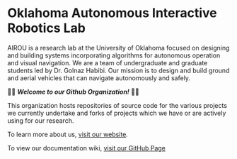 # Oklahoma Autonomous Interactive Robotics Lab

AIROU is a research lab at the University of Oklahoma focused on designing and building systems incorporating algorithms for autonomous operation and visual navigation. We are a team of undergraduate and graduate students led by Dr. Golnaz Habibi. Our mission is to design and build ground and aerial vehicles that can navigate autonomously and safely.

🎉🎆 ***Welcome to our Github Organization!*** 🎊🚀

This organization hosts repositories of source code for the various projects we currently undertake and forks of projects which we have or are actively using for our research.

To learn more about us, [visit our website](https://ou.edu/airou/).

To view our documentation wiki, [visit our GitHub Page](https://airou-lab.github.io/air-lab-documentation/)
